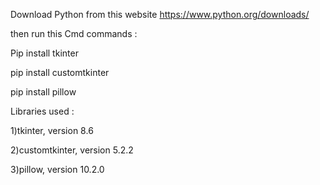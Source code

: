 Download Python from this website 
https://www.python.org/downloads/ 



then run this Cmd commands :

Pip install tkinter

pip install customtkinter

pip install pillow



Libraries used : 

1)tkinter, version 8.6

2)customtkinter, version 5.2.2

3)pillow, version 10.2.0 
